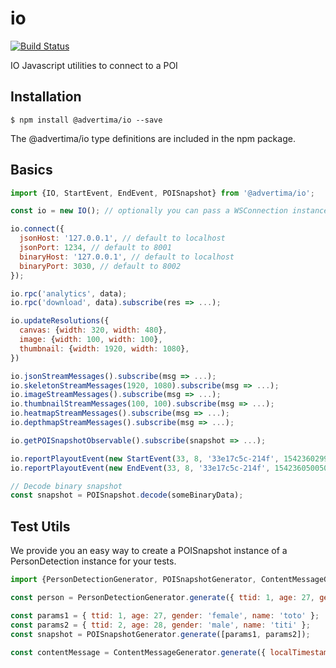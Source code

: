 # io

[![Build Status](https://travis-ci.org/advertima/io.svg?branch=development)](https://travis-ci.org/advertima/io)

IO Javascript utilities to connect to a POI

## Installation

```
$ npm install @advertima/io --save
```
The @advertima/io type definitions are included in the npm package.



## Basics

```js
import {IO, StartEvent, EndEvent, POISnapshot} from '@advertima/io';

const io = new IO(); // optionally you can pass a WSConnection instance. By default it will use an instance of TecWSConnection

io.connect({
  jsonHost: '127.0.0.1', // default to localhost
  jsonPort: 1234, // default to 8001
  binaryHost: '127.0.0.1', // default to localhost
  binaryPort: 3030, // default to 8002
});

io.rpc('analytics', data);
io.rpc('download', data).subscribe(res => ...);

io.updateResolutions({
  canvas: {width: 320, width: 480},
  image: {width: 100, width: 100},
  thumbnail: {width: 1920, width: 1080},
})

io.jsonStreamMessages().subscribe(msg => ...);
io.skeletonStreamMessages(1920, 1080).subscribe(msg => ...);
io.imageStreamMessages().subscribe(msg => ...);
io.thumbnailStreamMessages(100, 100).subscribe(msg => ...);
io.heatmapStreamMessages().subscribe(msg => ...);
io.depthmapStreamMessages().subscribe(msg => ...);

io.getPOISnapshotObservable().subscribe(snapshot => ...);

io.reportPlayoutEvent(new StartEvent(33, 8, '33e17c5c-214f', 1542360299788));
io.reportPlayoutEvent(new EndEvent(33, 8, '33e17c5c-214f', 1542360500504));

// Decode binary snapshot
const snapshot = POISnapshot.decode(someBinaryData);
```

## Test Utils

We provide you an easy way to create a POISnapshot instance of a PersonDetection instance for your tests.

```js
import {PersonDetectionGenerator, POISnapshotGenerator, ContentMessageGenerator} from '@advertima/io';

const person = PersonDetectionGenerator.generate({ ttid: 1, age: 27, gender: 'male', z: 1.4 });

const params1 = { ttid: 1, age: 27, gender: 'female', name: 'toto' };
const params2 = { ttid: 2, age: 28, gender: 'male', name: 'titi' };
const snapshot = POISnapshotGenerator.generate([params1, params2]);

const contentMessage = ContentMessageGenerator.generate({ localTimestamp: 1537362300000, contentId: '1', name: 'start', personPutIds: [], poi: 1 });

```
